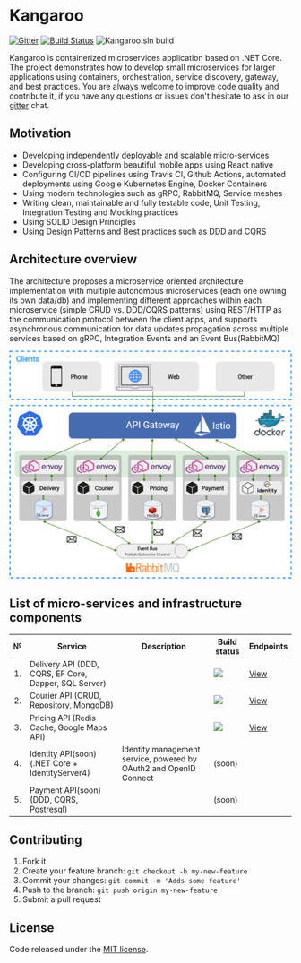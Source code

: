 # Kangaroo
[![Gitter](https://badges.gitter.im/KangarooApp/community.svg)](https://gitter.im/KangarooApp/community?utm_source=badge&utm_medium=badge&utm_campaign=pr-badge)
[![Build Status](https://travis-ci.org/Jamaxack/Kangaroo.svg?branch=master)](https://travis-ci.org/Jamaxack/Kangaroo)
![Kangaroo.sln build](https://github.com/Jamaxack/Kangaroo/workflows/Kangaroo.sln%20build/badge.svg?branch=master)

Kangaroo is containerized microservices application based on .NET Core. The project demonstrates how to develop small microservices for larger applications using containers, orchestration, service discovery, gateway, and best practices. You are always welcome to improve code quality and contribute it, if you have any questions or issues don't hesitate to ask in our [gitter](https://gitter.im/KangarooApp/community) chat.

## Motivation

- Developing independently deployable and scalable micro-services
- Developing cross-platform beautiful mobile apps using React native
- Configuring CI/CD pipelines using Travis CI, Github Actions, automated deployments using Google Kubernetes Engine, Docker Containers
- Using modern technologies such as gRPC, RabbitMQ, Service meshes
- Writing clean, maintainable and fully testable code, Unit Testing, Integration Testing and Mocking practices
- Using SOLID Design Principles
- Using Design Patterns and Best practices such as DDD and CQRS

## Architecture overview

The architecture proposes a microservice oriented architecture implementation with multiple autonomous microservices (each one owning its own data/db) and implementing different approaches within each microservice (simple CRUD vs. DDD/CQRS patterns) using REST/HTTP as the communication protocol between the client apps, and supports asynchronous communication for data updates propagation across multiple services based on gRPC, Integration Events and an Event Bus(RabbitMQ)

<img src="art/KangarooArchitecture.png"/>

## List of micro-services and infrastructure components

<table>
   <thead>
    <th>№</th>
    <th>Service</th>
    <th>Description</th>
    <th>Build status</th>
    <th>Endpoints</th>
  </thead>
  <tbody>
    <tr>
        <td align="center">1.</td>
        <td>Delivery API (DDD, CQRS, EF Core, Dapper, SQL Server)</td>
        <td></td>
        <td>
            <a href="https://github.com/Jamaxack/Kangaroo/actions?query=workflow%3ADelivery.API">
                <img src="https://github.com/Jamaxack/Kangaroo/workflows/delivery-api/badge.svg?branch=master"> 
            </a>
        </td>
        <td>
           <a href="https://petstore.swagger.io/?url=https://raw.githubusercontent.com/Jamaxack/Kangaroo/master/src/Services/Delivery/Delivery.API/Swagger/v1/Swagger.json">
              View
           </a>
       </td>
    </tr>
    <tr>
        <td align="center">2.</td>
        <td>Courier API (CRUD, Repository, MongoDB)</td>
        <td></td>
        <td>
            <a href="https://github.com/Jamaxack/Kangaroo/actions?query=workflow%3ACourier.API">
                <img src="https://github.com/Jamaxack/Kangaroo/workflows/courier-api/badge.svg?branch=master">
            </a>
        </td>
        <td>
            <a href="https://petstore.swagger.io/?url=https://raw.githubusercontent.com/Jamaxack/Kangaroo/master/src/Services/Courier/Courier.API/Swagger/v1/Swagger.json">
               View
            </a>
       </td>
    </tr>
    <tr>
        <td align="center">3.</td>
        <td>Pricing API (Redis Cache, Google Maps API)</td>
        <td></td>
        <td>
            <a href="https://github.com/Jamaxack/Kangaroo/actions?query=workflow%3APricing.API">
                <img src="https://github.com/Jamaxack/Kangaroo/workflows/pricing-api/badge.svg?branch=master">
            </a>
        </td>
        <td>
            <a href="https://petstore.swagger.io/?url=https://raw.githubusercontent.com/Jamaxack/Kangaroo/master/src/Services/Pricing/Pricing.API/Swagger/v1/Swagger.json">
               View
            </a>
       </td>
    </tr>
    <tr>
        <td align="center">4.</td>
        <td>Identity API(soon) (.NET Core + IdentityServer4)</td>
        <td>Identity management service, powered by OAuth2 and OpenID Connect</td>
        <td>
           (soon)
        </td>
        <td></td>
    </tr>
    <tr>
        <td align="center">5.</td>
        <td>Payment API(soon) (DDD, CQRS, Postresql)</td>
        <td></td>
        <td>
           (soon)
        </td>
        <td></td>
    </tr>
  </tbody>  
</table>
 

## Contributing

1. Fork it
2. Create your feature branch: `git checkout -b my-new-feature`
3. Commit your changes: `git commit -m 'Adds some feature'`
4. Push to the branch: `git push origin my-new-feature`
5. Submit a pull request

## License

Code released under the [MIT license](https://github.com/Jamaxack/Kangaroo/blob/master/LICENSE).
